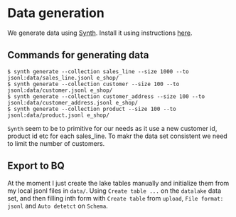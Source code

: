 # Data generation

We generate data using [Synth](https://www.getsynth.com/). Install it using instructions [here](https://www.getsynth.com/download).

## Commands for generating data

```
$ synth generate --collection sales_line --size 1000 --to jsonl:data/sales_line.jsonl e_shop/
$ synth generate --collection customer --size 100 --to jsonl:data/customer.jsonl e_shop/
$ synth generate --collection customer_address --size 100 --to jsonl:data/customer_address.jsonl e_shop/
$ synth generate --collection product --size 100 --to jsonl:data/product.jsonl e_shop/
```

`Synth` seem to be to primitive for our needs as it use a new customer id, product id etc for each sales_line. To makr the data set consistent we need to limit the number of customers.

## Export to BQ

At the moment I just create the lake tables manually and initialize them from my local jsonl files in `data/`. Using `Create table ...` on the `datalake` data set, and then filling inth form with `Create table` from `upload`, `File format: jsonl` and `Auto detetct` on `Schema`.

